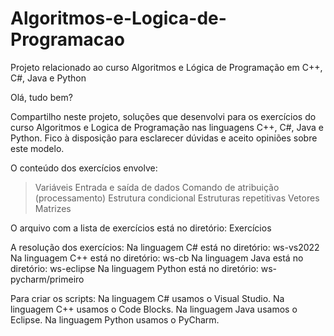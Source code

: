 # Algoritmos-e-Logica-de-Programacao
Projeto relacionado ao curso Algoritmos e Lógica de Programação em C++, C#, Java e Python

Olá, tudo bem?

Compartilho neste projeto, soluções que desenvolvi para os exercícios do curso Algoritmos e Logica de Programação nas linguagens C++, C#, Java e Python. Fico à disposição para esclarecer dúvidas e aceito opiniões sobre este modelo.

O conteúdo dos exercícios envolve:

> Variáveis
> Entrada e saída de dados
> Comando de atribuição (processamento)
> Estrutura condicional
> Estruturas repetitivas
> Vetores
> Matrizes

O arquivo com a lista de exercícios está no diretório: Exercícios

A resolução dos exercícios:
Na linguagem C# está no diretório: ws-vs2022
Na linguagem C++ está no diretório: ws-cb
Na linguagem Java está no diretório: ws-eclipse
Na linguagem Python está no diretório: ws-pycharm/primeiro

Para criar os scripts:
Na linguagem C# usamos o Visual Studio.
Na linguagem C++ usamos o Code Blocks.
Na linguagem Java usamos o Eclipse.
Na linguagem Python usamos o PyCharm.
